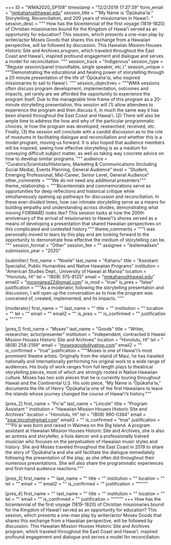 +++
ID = "WMA2020_SP108"
timestamp = "12/2/2019 17:37:39"
form_email = "nmkahanu@hawaii.edu"
session_title = "“My Name is ʻŌpūkahaʻia:” Storytelling, Reconciliation, and 200 years of missionaries in Hawai‘i. "
session_desc = """ How has the bicentennial of the first voyage (1819-1820) of Christian missionaries bound for the Kingdom of Hawai’i served as an opportunity for education? This session, which presents a one-man play by writer/actor Moses Goods that shares this exchange from a Hawaiian perspective, will be followed by discussion.  This Hawaiian Mission Houses Historic Site and Archives program, which traveled throughout the East Coast and Hawai’i, inspired profound engagement and dialogue and serves a model for reconciliation. """
session_track = "Indigenous"
session_type = "Regular session/panel (roundtable, single speaker, etc.)"
session_unique = """Demonstrating the educational and healing power of storytelling through a 20 minute presentation of the life of ʻŌpūkahaʻia, who inspired missionaries to sail to Hawai’i. """
session_objectives = """WMA sessions often discuss program development, implementation, outcomes and impacts, yet rarely are we afforded the opportunity to experience the program itself. Due to the manageable time frame of this program as a 20-minute storytelling presentation, this session will (1) allow attendees to experience the program and then discuss it, in much the same way it has been shared throughout the East Coast and Hawai’i. (2) There will also be ample time to address the how and why of the particular programmatic choices, ie how the program was developed, researched, received, etc. Finally, (3) the session will conclude with a candid discussion as to the role of museums in facilitating dialogue and reconciliation and whether this is a model program, moving us forward.  It is also hoped that audience members will be inspired, seeing how effective storytelling is as a medium for conveying difficult subject matter, as well as taking way concrete advice on how to develop similar programs. """
audience = "Curators/Scientists/Historians, Marketing & Communications (Including Social Media), Events Planning, General Audience"
level = "Student, Emerging Professional, Mid-Career, Senior Level, General Audience"
other_comments = """We do not need any additional presenters"""
theme_relationship = """Bicentennials and commemorations serve as opportunities for deep reflections and historical critique while simultaneously opening up pathways for discussion and reconciliation. In these ever-divided times, how can intimate storytelling serve as a means for building empathy and understanding across divides, demonstrating what moving FORWARD looks like? This session looks at how the 200th anniversary of the arrival of missionaries to Hawai’i’s shores served as a means of developing a presentation that shared Hawaiian perspectives on this complicated and contested history."""
theme_comments = """I was personally moved to tears by this play and am looking forward to the opportunity to demonstrate how effective the medium of storytelling can be. """
session_format = "Other"
session_fee = ""
assignee = "lesliemadsen"
submission_year = "2020"

[submitter]
first_name = "Noelle"
last_name = "Kahanu"
title = "Assistant Specialist, Public Humanities and Native Hawaiian Programs"
institution = "American Studies Dept., University of Hawaii at Manoa"
location = "Honolulu, HI"
tel = "(808) 375-9125"
email = "nmkahanu@hawaii.edu"
email2 = "mooinanea22@gmail.com"
is_mod = "true"
is_pres = "false"
justification = """As a moderator, following the storytelling presentation and discussion, I will open up the conversation as to how the program was conceived of, created, implemented, and its impacts. """

[moderator]
first_name = ""
last_name = ""
title = ""
institution = ""
location = ""
tel = ""
email = ""
email2 = ""
is_pres = ""
is_confirmed = ""
justification = """"""

[pres_1]
first_name = "Moses"
last_name = "Goods"
title = "Writer, researcher, actor/presenter"
institution = "Independent, contracted b Hawaii Mission Houses Historic Site and Archives"
location = "Honolulu, HI"
tel = "(808) 258-2199"
email = "mosesgoods@yahoo.com"
email2 = ""
is_confirmed = "true"
justification = """Moses is one of Hawaiʻi’s most prominent theatre artists.  Originally from the island of Maui, he has traveled nationally and internationally performing his original work to a wide range of audiences.  His body of work ranges from full length plays to theatrical storytelling pieces, most of which are strongly rooted in Native Hawaiian culture. Moses has two solo pieces that he is currently touring throughout Hawaii and the Continental U.S. His solo piece, “My Name is ʻŌpūkahaʻia,” documents the life of Henry ʻŌpūkahaʻia one of the first Hawaiians to leave the islands whose journey changed the course of Hawaiʻi’s history."""

[pres_2]
first_name = "Po'ai"
last_name = "Lincoln"
title = "Program Assistant "
institution = "Hawaiian Mission Houses Historic Site and Archives"
location = "Honolulu, HI"
tel = "(808) 990-0384"
email = "poai.lincoln@gmail.com"
email2 = ""
is_confirmed = "true"
justification = """Pō´ai was born and raised in Waimea on the Big Island. A program assistant at Hawaiian Mission Houses Historic Site and Archives, she is also an actress and storyteller, a hula dancer and a professionally trained musician who focuses on the perpetuation of Hawaiian music styles and history.  She and Moses traveled throughout the East Coast in 2019 to share the story of ʻŌpūkahaʻia and she will facilitate the dialogue immediately following the presentation of the play, as she often did throughout their numerous presentations. She will also share the programmatic experiences and first-hand audience reactions."""

[pres_3]
first_name = ""
last_name = ""
title = ""
institution = ""
location = ""
tel = ""
email = ""
email2 = ""
is_confirmed = ""
justification = """"""

[pres_4]
first_name = ""
last_name = ""
title = ""
institution = ""
location = ""
tel = ""
email = ""
is_confirmed = ""
justification = """"""
+++
 How has the bicentennial of the first voyage (1819-1820) of Christian missionaries bound for the Kingdom of Hawai’i served as an opportunity for education? This session, which presents a one-man play by writer/actor Moses Goods that shares this exchange from a Hawaiian perspective, will be followed by discussion.  This Hawaiian Mission Houses Historic Site and Archives program, which traveled throughout the East Coast and Hawai’i, inspired profound engagement and dialogue and serves a model for reconciliation. 